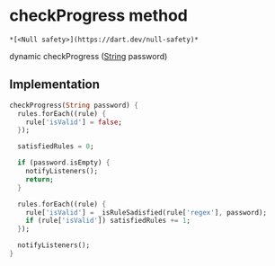 


# checkProgress method




    *[<Null safety>](https://dart.dev/null-safety)*




dynamic checkProgress
([String](https://api.flutter.dev/flutter/dart-core/String-class.html) password)








## Implementation

```dart
checkProgress(String password) {
  rules.forEach((rule) {
    rule['isValid'] = false;
  });

  satisfiedRules = 0;

  if (password.isEmpty) {
    notifyListeners();
    return;
  }

  rules.forEach((rule) {
    rule['isValid'] = _isRuleSadisfied(rule['regex'], password);
    if (rule['isValid']) satisfiedRules += 1;
  });

  notifyListeners();
}
```







